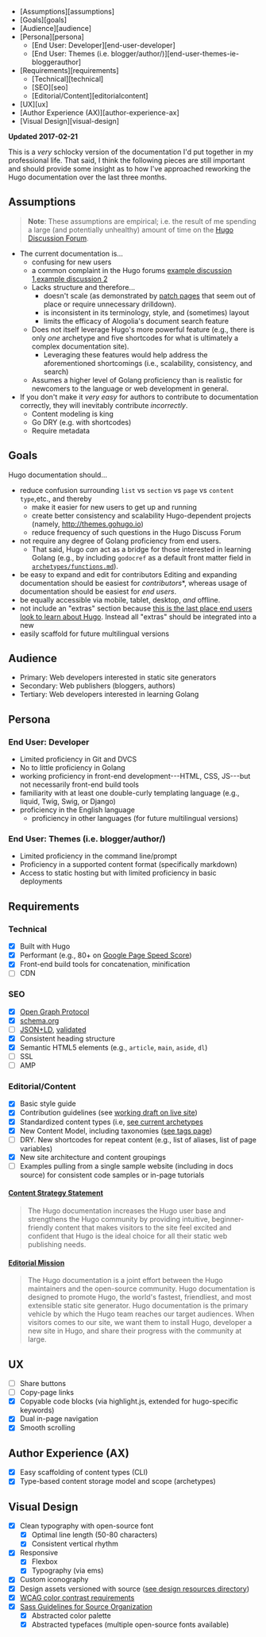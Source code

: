<!-- MarkdownTOC -->

- [Assumptions][assumptions]
- [Goals][goals]
- [Audience][audience]
- [Persona][persona]
    - [End User: Developer][end-user-developer]
    - [End User: Themes \(i.e. blogger/author/\)][end-user-themes-ie-bloggerauthor]
- [Requirements][requirements]
    - [Technical][technical]
    - [SEO][seo]
    - [Editorial/Content][editorialcontent]
- [UX][ux]
- [Author Experience \(AX\)][author-experience-ax]
- [Visual Design][visual-design]

<!-- /MarkdownTOC -->

**Updated 2017-02-21**

This is a *very* schlocky version of the documentation I'd put together in my professional life. That said, I think the following pieces are still important and should provide some insight as to how I've approached reworking the Hugo documentation over the last three months.

<a name="assumptions"></a>
## Assumptions

> **Note**: These assumptions are empirical; i.e. the result of me spending a large (and potentially unhealthy) amount of time on the [Hugo Discussion Forum](https://discuss.gohugo.io).

* The current documentation is...
    * confusing for new users
    * a common complaint in the Hugo forums [example discussion 1][],[example discussion 2][]
    * Lacks structure and therefore...
        * doesn't scale (as demonstrated by [patch pages](http://gohugo.io/taxonomies/templates/) that seem out of place or require unnecessary drilldown).
        * is inconsistent in its terminology, style, and (sometimes) layout
        * limits the efficacy of Alogolia's document search feature
    * Does not itself leverage Hugo's more powerful feature (e.g., there is only *one* archetype and five shortcodes for what is ultimately a complex documentation site).
        * Leveraging these features would help address the aforementioned shortcomings (i.e., scalability, consistency, and search)
    * Assumes a higher level of Golang proficiency than is realistic for newcomers to the language or web development in general.
* If you don't make it *very easy* for authors to contribute to documentation correctly, they will inevitably contribute *incorrectly*.
    * Content modeling is king
    * Go DRY (e.g. with shortcodes)
    * Require metadata

<a name="goals"></a>
## Goals

Hugo documentation should...

* reduce confusion surrounding `list` vs `section` vs `page` vs `content type`,etc., and thereby
    * make it easier for new users to get up and running
    * create better consistency and scalability Hugo-dependent projects (namely, http://themes.gohugo.io)
    * reduce frequency of such questions in the Hugo Discuss Forum
* not require any degree of Golang proficiency from end users.
    * That said, Hugo *can* act as a bridge for those interested in learning Golang (e.g., by including `godocref` as a default front matter field in [`archetypes/functions.md`](https://github.com/rdwatters/hugo-docs-concept/blob/master/themes/hugodocs/archetypes/functions.md)).
* be easy to expand and edit for contributors Editing and expanding documentation should be easiest for *contributors**, whereas usage of documentation should be easiest for *end users*.
* be equally accessible via mobile, tablet, desktop, *and* offline.
* not include an "extras" section because [this is the last place end users look to learn about Hugo](https://discuss.gohugo.io/t/site-with-different-lists-of-sections/5536/3). Instead all "extras" should be integrated into a new
* easily scaffold for future multilingual versions

<a name="audience"></a>
## Audience

* Primary: Web developers interested in static site generators
* Secondary: Web publishers (bloggers, authors)
* Tertiary: Web developers interested in learning Golang

<a name="persona"></a>
## Persona

<a name="end-user-developer"></a>
### End User: Developer

* Limited proficiency in Git and DVCS
* No to little proficiency in Golang
* working proficiency in front-end development---HTML, CSS, JS---but not necessarily front-end build tools
* familiarity with at least one double-curly templating language (e.g., liquid, Twig, Swig, or Django)
* proficiency in the English language
    * proficiency in other languages (for future multilingual versions)

<a name="end-user-themes-ie-bloggerauthor"></a>
### End User: Themes (i.e. blogger/author/)

* Limited proficiency in the command line/prompt
* Proficiency in a supported content format (specifically markdown)
* Access to static hosting but with limited proficiency in basic deployments

<a name="requirements"></a>
## Requirements

<a name="technical"></a>
### Technical

- [X] Built with Hugo
- [X] Performant (e.g., 80+ on [Google Page Speed Score](https://developers.google.com/speed/pagespeed/insights/))
- [X] Front-end build tools for concatenation, minification
- [ ] CDN

<a name="seo"></a>
### SEO

- [X] [Open Graph Protocol](http://ogp.me/)
- [X] [schema.org](http://schema.org)
- [ ] [JSON+LD](https://developers.google.com/schemas/formats/json-ld), [validated](https://search.google.com/structured-data/testing-tool)
- [X] Consistent heading structure
- [X] Semantic HTML5 elements (e.g., `article`, `main`, `aside`, `dl`)
- [ ] SSL
- [ ] AMP

<a name="editorialcontent"></a>
### Editorial/Content

- [X] Basic style guide
- [X] Contribution guidelines (see [working draft on live site](https://hugodocsconcept.netlify.com/contribute-to-hugo/contribute-to-the-hugo-docs/))
- [X] Standardized content types (i.e, [see current archetypes](https://github.com/rdwatters/hugo-docs-concept/tree/master/themes/hugodocs/archetypes)
- [X] New Content Model, including taxonomies ([see tags page]())
- [ ] DRY. New shortcodes for repeat content (e.g., list of aliases, list of page variables)
- [X] New site architecture and content groupings
- [ ] Examples pulling from a single sample website (including in docs source) for consistent code samples or in-page tutorials

#### [Content Strategy Statement](http://contentmarketinginstitute.com/2016/01/content-on-strategy-templates/)

> The Hugo documentation increases the Hugo user base and strengthens the Hugo community by providing intuitive, beginner-friendly content that makes visitors to the site feel excited and confident that Hugo is the ideal choice for all their static web publishing needs.


#### [Editorial Mission](http://contentmarketinginstitute.com/2015/10/statement-content-marketing/)

> The Hugo documentation is a joint effort between the Hugo maintainers and the open-source community. Hugo documentation is designed to promote Hugo, the world's fastest, friendliest, and most extensible static site generator. Hugo documentation is the primary vehicle by which the Hugo team reaches our target audiences. When visitors comes to our site, we want them to install Hugo, developer a new site in Hugo, and share their progress with the community at large.

<a name="ux"></a>
## UX

- [ ] Share buttons
- [ ] Copy-page links
- [X] Copyable code blocks (via highlight.js, extended for hugo-specific keywords)
- [X] Dual in-page navigation
- [X] Smooth scrolling

<a name="author-experience-ax"></a>
## Author Experience (AX)

- [X] Easy scaffolding of content types (CLI)
- [X] Type-based content storage model and scope (archetypes)

<a name="visual-design"></a>
## Visual Design

- [X] Clean typography with open-source font
    - [X] Optimal line length (50-80 characters)
    - [X] Consistent vertical rhythm
- [X] Responsive
    - [X] Flexbox
    - [X] Typography (via ems)
- [X] Custom iconography
- [X] Design assets versioned with source ([see design resources directory](https://github.com/rdwatters/hugo-docs-concept/tree/master/dev-and-design-resources))
- [X] [WCAG color contrast requirements](http://webaim.org/blog/wcag-2-0-and-link-colors/)
- [X] [Sass Guidelines for Source Organization](https://sass-guidelin.es/)
    - [X] Abstracted color palette
    - [X] Abstracted typefaces (multiple open-source fonts available)

[example discussion 1]: https://discuss.gohugo.io/t/frustrated-with-documentation/2810
[example discussion 2]: https://discuss.gohugo.io/t/documentation-restructure-and-design/1891
